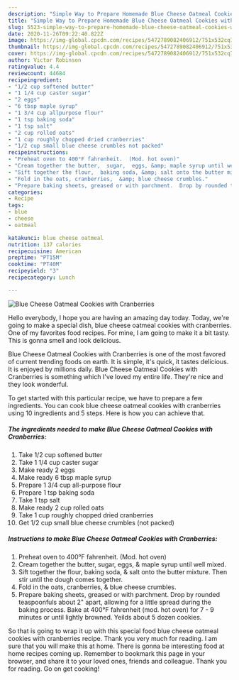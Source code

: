 ```yaml
---
description: "Simple Way to Prepare Homemade Blue Cheese Oatmeal Cookies with Cranberries"
title: "Simple Way to Prepare Homemade Blue Cheese Oatmeal Cookies with Cranberries"
slug: 5523-simple-way-to-prepare-homemade-blue-cheese-oatmeal-cookies-with-cranberries
date: 2020-11-26T09:22:40.822Z
image: https://img-global.cpcdn.com/recipes/5472789082406912/751x532cq70/blue-cheese-oatmeal-cookies-with-cranberries-recipe-main-photo.jpg
thumbnail: https://img-global.cpcdn.com/recipes/5472789082406912/751x532cq70/blue-cheese-oatmeal-cookies-with-cranberries-recipe-main-photo.jpg
cover: https://img-global.cpcdn.com/recipes/5472789082406912/751x532cq70/blue-cheese-oatmeal-cookies-with-cranberries-recipe-main-photo.jpg
author: Victor Robinson
ratingvalue: 4.4
reviewcount: 44684
recipeingredient:
- "1/2 cup softened butter"
- "1 1/4 cup caster sugar"
- "2 eggs"
- "6 tbsp maple syrup"
- "1 3/4 cup allpurpose flour"
- "1 tsp baking soda"
- "1 tsp salt"
- "2 cup rolled oats"
- "1 cup roughly chopped dried cranberries"
- "1/2 cup small blue cheese crumbles not packed"
recipeinstructions:
- "Preheat oven to 400°F fahrenheit.  (Mod. hot oven)"
- "Cream together the butter,  sugar,  eggs, &amp; maple syrup until well mixed."
- "Sift together the flour,  baking soda, &amp; salt onto the butter mixture. Then stir until the dough comes together."
- "Fold in the oats, cranberries,  &amp; blue cheese crumbles."
- "Prepare baking sheets, greased or with parchment.  Drop by rounded teaspoonfuls about 2&#34; apart, allowing for a little spread during the baking process.  Bake at 400°F fahrenheit (mod. hot oven) for 7 - 9 minutes or until lightly browned.  Yeilds about 5 dozen cookies."
categories:
- Recipe
tags:
- blue
- cheese
- oatmeal

katakunci: blue cheese oatmeal 
nutrition: 137 calories
recipecuisine: American
preptime: "PT15M"
cooktime: "PT40M"
recipeyield: "3"
recipecategory: Lunch

---
```



![Blue Cheese Oatmeal Cookies with Cranberries](https://img-global.cpcdn.com/recipes/5472789082406912/751x532cq70/blue-cheese-oatmeal-cookies-with-cranberries-recipe-main-photo.jpg)

Hello everybody, I hope you are having an amazing day today. Today, we're going to make a special dish, blue cheese oatmeal cookies with cranberries. One of my favorites food recipes. For mine, I am going to make it a bit tasty. This is gonna smell and look delicious.

Blue Cheese Oatmeal Cookies with Cranberries is one of the most favored of current trending foods on earth. It is simple, it's quick, it tastes delicious. It is enjoyed by millions daily. Blue Cheese Oatmeal Cookies with Cranberries is something which I've loved my entire life. They're nice and they look wonderful.




To get started with this particular recipe, we have to prepare a few ingredients. You can cook blue cheese oatmeal cookies with cranberries using 10 ingredients and 5 steps. Here is how you can achieve that.

<!--inarticleads1-->

##### The ingredients needed to make Blue Cheese Oatmeal Cookies with Cranberries:

1. Take 1/2 cup softened butter
1. Take 1 1/4 cup caster sugar
1. Make ready 2 eggs
1. Make ready 6 tbsp maple syrup
1. Prepare 1 3/4 cup all-purpose flour
1. Prepare 1 tsp baking soda
1. Take 1 tsp salt
1. Make ready 2 cup rolled oats
1. Take 1 cup roughly chopped dried cranberries
1. Get 1/2 cup small blue cheese crumbles (not packed)




<!--inarticleads2-->

##### Instructions to make Blue Cheese Oatmeal Cookies with Cranberries:

1. Preheat oven to 400°F fahrenheit.  (Mod. hot oven)
1. Cream together the butter,  sugar,  eggs, &amp; maple syrup until well mixed.
1. Sift together the flour,  baking soda, &amp; salt onto the butter mixture. Then stir until the dough comes together.
1. Fold in the oats, cranberries,  &amp; blue cheese crumbles.
1. Prepare baking sheets, greased or with parchment.  Drop by rounded teaspoonfuls about 2&#34; apart, allowing for a little spread during the baking process.  Bake at 400°F fahrenheit (mod. hot oven) for 7 - 9 minutes or until lightly browned.  Yeilds about 5 dozen cookies.




So that is going to wrap it up with this special food blue cheese oatmeal cookies with cranberries recipe. Thank you very much for reading. I am sure that you will make this at home. There is gonna be interesting food at home recipes coming up. Remember to bookmark this page in your browser, and share it to your loved ones, friends and colleague. Thank you for reading. Go on get cooking!
